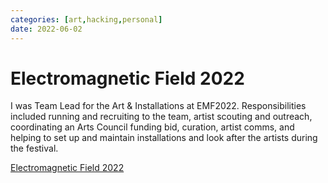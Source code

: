 ```yaml
---
categories: [art,hacking,personal]
date: 2022-06-02
---
```


# Electromagnetic Field 2022

I was Team Lead for the Art & Installations at EMF2022. Responsibilities included running and recruiting to the team, artist scouting and outreach, coordinating an Arts Council funding bid, curation, artist comms, and helping to set up and maintain installations and look after the artists during the festival.

[Electromagnetic Field 2022](https://www.emfcamp.org)

